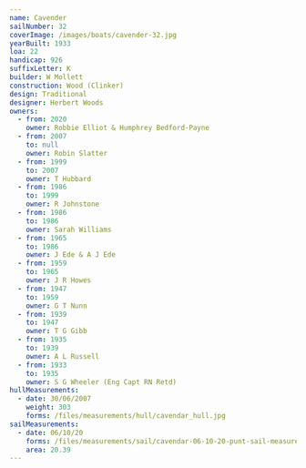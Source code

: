 ```yaml
---
name: Cavender
sailNumber: 32
coverImage: /images/boats/cavender-32.jpg
yearBuilt: 1933
loa: 22
handicap: 926
suffixLetter: K
builder: W Mollett
construction: Wood (Clinker)
design: Traditional
designer: Herbert Woods
owners:
  - from: 2020
    owner: Robbie Elliot & Humphrey Bedford-Payne
  - from: 2007
    to: null
    owner: Robin Slatter
  - from: 1999
    to: 2007
    owner: T Hubbard
  - from: 1986
    to: 1999
    owner: R Johnstone
  - from: 1986
    to: 1986
    owner: Sarah Williams
  - from: 1965
    to: 1986
    owner: J Ede & A J Ede
  - from: 1959
    to: 1965
    owner: J R Howes
  - from: 1947
    to: 1959
    owner: G T Nunn
  - from: 1939
    to: 1947
    owner: T G Gibb
  - from: 1935
    to: 1939
    owner: A L Russell
  - from: 1933
    to: 1935
    owner: S G Wheeler (Eng Capt RN Retd)
hullMeasurements:
  - date: 30/06/2007
    weight: 303
    forms: /files/measurements/hull/cavendar_hull.jpg
sailMeasurements:
  - date: 06/10/20
    forms: /files/measurements/sail/cavendar-06-10-20-punt-sail-measuremment-spreadsheet-03.xlsx
    area: 20.39
---
```

